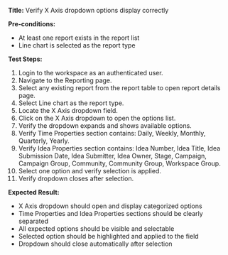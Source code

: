 **Title:** Verify X Axis dropdown options display correctly

**Pre-conditions:**
* At least one report exists in the report list
* Line chart is selected as the report type

**Test Steps:**
1. Login to the workspace as an authenticated user.
2. Navigate to the Reporting page.
3. Select any existing report from the report table to open report details page.
4. Select Line chart as the report type.
5. Locate the X Axis dropdown field.
6. Click on the X Axis dropdown to open the options list.
7. Verify the dropdown expands and shows available options.
8. Verify Time Properties section contains: Daily, Weekly, Monthly, Quarterly, Yearly.
9. Verify Idea Properties section contains: Idea Number, Idea Title, Idea Submission Date, Idea Submitter, Idea Owner, Stage, Campaign, Campaign Group, Community, Community Group, Workspace Group.
10. Select one option and verify selection is applied.
11. Verify dropdown closes after selection.

**Expected Result:**
* X Axis dropdown should open and display categorized options
* Time Properties and Idea Properties sections should be clearly separated
* All expected options should be visible and selectable
* Selected option should be highlighted and applied to the field
* Dropdown should close automatically after selection